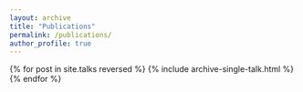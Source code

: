 ```yaml
---
layout: archive
title: "Publications"
permalink: /publications/
author_profile: true
---
```


{% for post in site.talks reversed %}
  {% include archive-single-talk.html %}
{% endfor %}
